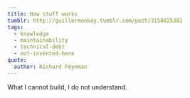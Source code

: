 ```yaml
---
title: How stuff works
tumblr: http://guillermonkey.tumblr.com/post/3150825381
tags:
  - knowledge
  - maintainability
  - technical-debt
  - not-invented-here
quote:
  author: Richard Feynman
---
```


What I cannot build, I do not understand.
